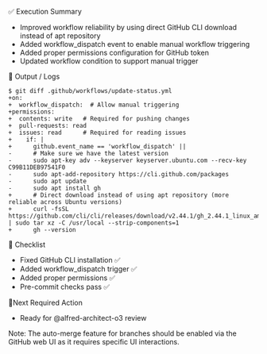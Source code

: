 ✅ Execution Summary

* Improved workflow reliability by using direct GitHub CLI download instead of apt repository
* Added workflow_dispatch event to enable manual workflow triggering
* Added proper permissions configuration for GitHub token
* Updated workflow condition to support manual trigger

🧪 Output / Logs
```console
$ git diff .github/workflows/update-status.yml
+on:
+  workflow_dispatch:  # Allow manual triggering
+permissions:
+  contents: write   # Required for pushing changes
+  pull-requests: read
+  issues: read      # Required for reading issues
+    if: |
+      github.event_name == 'workflow_dispatch' ||
-      # Make sure we have the latest version
-      sudo apt-key adv --keyserver keyserver.ubuntu.com --recv-key C99B11DEB97541F0
-      sudo apt-add-repository https://cli.github.com/packages
-      sudo apt update
-      sudo apt install gh
+      # Direct download instead of using apt repository (more reliable across Ubuntu versions)
+      curl -fsSL https://github.com/cli/cli/releases/download/v2.44.1/gh_2.44.1_linux_amd64.tar.gz | sudo tar xz -C /usr/local --strip-components=1
+      gh --version
```

🧾 Checklist
- Fixed GitHub CLI installation ✅
- Added workflow_dispatch trigger ✅
- Added proper permissions ✅
- Pre-commit checks pass ✅

📍Next Required Action
- Ready for @alfred-architect-o3 review

Note: The auto-merge feature for branches should be enabled via the GitHub web UI as it requires specific UI interactions.
